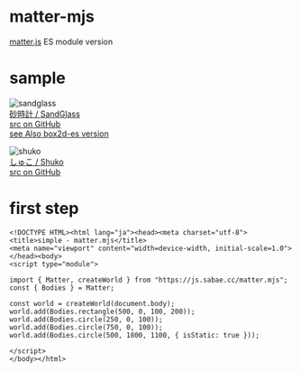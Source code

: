 # matter-mjs
[matter.js](https://brm.io/matter-js/docs/index.html) ES module version  

# sample

![sandglass](https://code4sabae.github.io/matter-mjs/samples/sandglass.png)  
[砂時計 / SandGlass](https://code4sabae.github.io/matter-mjs/samples/sandglass.html)  
[src on GitHub](https://github.com/code4sabae/matter-mjs/blob/master/samples/sandglass.html)  
[see Also box2d-es version](https://code4sabae.github.io/box2d-es/samples/sandglass.html)  

![shuko](https://code4sabae.github.io/matter-mjs/samples/shuko.png)  
[しゅこ / Shuko](https://code4sabae.github.io/matter-mjs/samples/shuko.html)  
[src on GitHub](https://github.com/code4sabae/matter-mjs/blob/master/samples/shuko.html)  

# first step

```
<!DOCTYPE HTML><html lang="ja"><head><meta charset="utf-8">
<title>simple - matter.mjs</title>
<meta name="viewport" content="width=device-width, initial-scale=1.0">
</head><body>
<script type="module">

import { Matter, createWorld } from "https://js.sabae.cc/matter.mjs";
const { Bodies } = Matter;

const world = createWorld(document.body);
world.add(Bodies.rectangle(500, 0, 100, 200));
world.add(Bodies.circle(250, 0, 100));
world.add(Bodies.circle(750, 0, 100));
world.add(Bodies.circle(500, 1800, 1100, { isStatic: true }));

</script>
</body></html>
```


